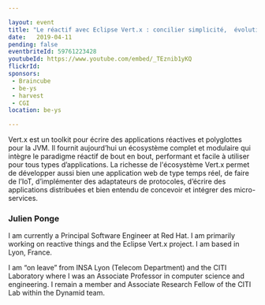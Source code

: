 ```yaml
---

layout: event
title: "Le réactif avec Eclipse Vert.x : concilier simplicité,  évolutivité et résilience"
date:   2019-04-11
pending: false
eventbriteId: 59761223428
youtubeId: https://www.youtube.com/embed/_TEznib1yKQ
flickrId:
sponsors:
 - Braincube
 - be-ys
 - harvest
 - CGI
location: be-ys

---
```


Vert.x est un toolkit pour écrire des applications réactives et polyglottes pour la JVM. Il fournit aujourd’hui un écosystème complet et modulaire qui intègre le paradigme réactif de bout en bout, performant et facile à utiliser pour tous types d’applications. La richesse de l'écosystème Vert.x permet de développer aussi bien une application web de type temps réel, de faire de l’IoT, d’implémenter des adaptateurs de protocoles, d’écrire des applications distribuées et bien entendu de concevoir et intégrer des micro-services.

### Julien Ponge

I am currently a Principal Software Engineer at Red Hat. I am primarily working on reactive things and the Eclipse Vert.x project. I am based in Lyon, France.

I am “on leave” from INSA Lyon (Telecom Department) and the CITI Laboratory where I was an Associate Professor in computer science and engineering. I remain a member and Associate Research Fellow of the CITI Lab within the Dynamid team.